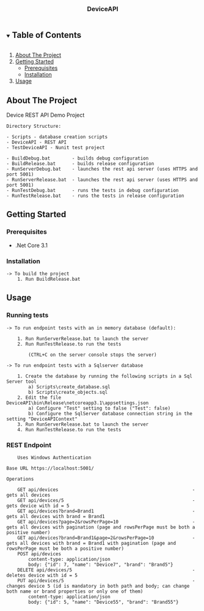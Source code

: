 <!--
*** Thanks for checking out the Best-README-Template. If you have a suggestion
*** that would make this better, please fork the repo and create a pull request
*** or simply open an issue with the tag "enhancement".
*** Thanks again! Now go create something AMAZING! :D
***
***
***
*** To avoid retyping too much info. Do a search and replace for the following:
*** github_username, repo_name, twitter_handle, email, project_title, project_description
-->



<!-- PROJECT SHIELDS -->
<!--
*** I'm using markdown "reference style" links for readability.
*** Reference links are enclosed in brackets [ ] instead of parentheses ( ).
*** See the bottom of this document for the declaration of the reference variables
*** for contributors-url, forks-url, etc. This is an optional, concise syntax you may use.
*** https://www.markdownguide.org/basic-syntax/#reference-style-links
-->


<!-- PROJECT LOGO -->
<br />
<p align="center">
  <h3 align="center">DeviceAPI</h3>
</p>


<!-- TABLE OF CONTENTS -->
<details open="open">
  <summary><h2 style="display: inline-block">Table of Contents</h2></summary>
  <ol>
    <li>
      <a href="#about-the-project">About The Project</a>
    </li>
    <li>
      <a href="#getting-started">Getting Started</a>
      <ul>
        <li><a href="#prerequisites">Prerequisites</a></li>
        <li><a href="#installation">Installation</a></li>
      </ul>
    </li>
    <li><a href="#usage">Usage</a></li>
  </ol>
</details>



<!-- ABOUT THE PROJECT -->
## About The Project

Device REST API Demo Project

    Directory Structure:

    - Scripts - database creation scripts
    - DeviceAPI - REST API
    - TestDeviceAPI - Nunit test project

    - BuildDebug.bat        - builds debug configuration
    - BuildRelease.bat      - builds release configuration
    - RunServerDebug.bat    - launches the rest api server (uses HTTPS and port 5001)
    - RunServerRelease.bat  - launches the rest api server (uses HTTPS and port 5001)
    - RunTestDebug.bat      - runs the tests in debug configuration
    - RunTestRelease.bat    - runs the tests in release configuration

<!-- GETTING STARTED -->
## Getting Started

### Prerequisites

* .Net Core 3.1

### Installation

    -> To build the project
        1. Run BuildRelease.bat

<!-- USAGE EXAMPLES -->
## Usage

### Running tests

    -> To run endpoint tests with an in memory database (default):

        1. Run RunServerRelease.bat to launch the server 
        2. Run RunTestRelease.to run the tests

            (CTRL+C on the server console stops the server)

    -> To run endpoint tests with a Sqlserver database

        1. Create the database by running the following scripts in a Sql Server tool
            a) Scripts\create_database.sql
            b) Scripts\create_objects.sql
        2. Edit the file DeviceAPI\bin\Release\netcoreapp3.1\appsettings.json
            a) Configure "Test" setting to false ("Test": false)
            b) Configure the SqlServer database connection string in the setting "DeviceAPIContext"
        3. Run RunServerRelease.bat to launch the server 
        4. Run RunTestRelease.to run the tests

### REST Endpoint
    
        Uses Windows Authentication

    Base URL https://localhost:5001/
    
    Operations

        GET api/devices                                                 - gets all devices
        GET api/devices/5                                               - gets device with id = 5
        GET api/devices?brand=Brand1                                    - gets all devices with brand = Brand1
        GET api/devices?page=2&rowsPerPage=10                           - gets all devices with pagination (page and rowsPerPage must be both a positive number)
        GET api/devices?brand=Brand1&page=2&rowsPerPage=10              - gets all devices with brand = Brand1 with pagination (page and rowsPerPage must be both a positive number)
        POST api/devices
            content-type: application/json
            body: {"id": 7, "name": "Device7", "brand": "Brand5"}
        DELETE api/devices/5                                            - deletes device with id = 5
        PUT api/devices/5                                               - changes device 5 (id is mandatory in both path and body; can change both name or brand properties or only one of them)
            content-type: application/json
            body: {"id": 5, "name": "Device55", "brand": "Brand55"}


<!-- MARKDOWN LINKS & IMAGES -->
<!-- https://www.markdownguide.org/basic-syntax/#reference-style-links -->
[contributors-shield]: https://img.shields.io/github/contributors/github_username/repo.svg?style=for-the-badge
[contributors-url]: https://github.com/github_username/repo/graphs/contributors
[forks-shield]: https://img.shields.io/github/forks/github_username/repo.svg?style=for-the-badge
[forks-url]: https://github.com/github_username/repo/network/members
[stars-shield]: https://img.shields.io/github/stars/github_username/repo.svg?style=for-the-badge
[stars-url]: https://github.com/github_username/repo/stargazers
[issues-shield]: https://img.shields.io/github/issues/github_username/repo.svg?style=for-the-badge
[issues-url]: https://github.com/github_username/repo/issues
[license-shield]: https://img.shields.io/github/license/github_username/repo.svg?style=for-the-badge
[license-url]: https://github.com/github_username/repo/blob/master/LICENSE.txt
[linkedin-shield]: https://img.shields.io/badge/-LinkedIn-black.svg?style=for-the-badge&logo=linkedin&colorB=555
[linkedin-url]: https://linkedin.com/in/github_username

   





